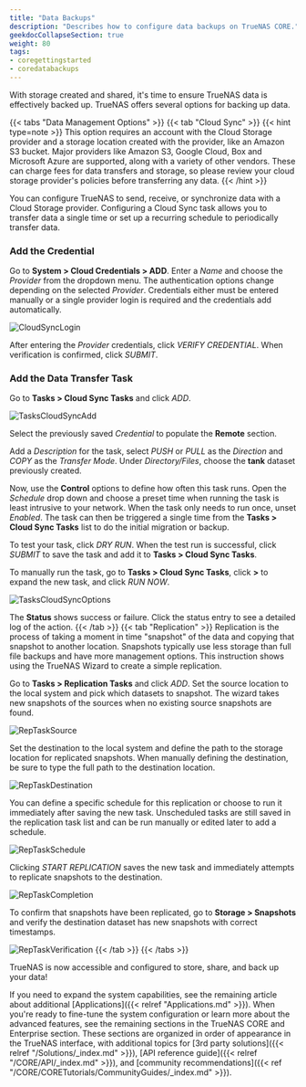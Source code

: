 ```yaml
---
title: "Data Backups"
description: "Describes how to configure data backups on TrueNAS CORE."
geekdocCollapseSection: true
weight: 80
tags:
- coregettingstarted
- coredatabackups
---
```


With storage created and shared, it's time to ensure TrueNAS data is effectively backed up.
TrueNAS offers several options for backing up data.

{{< tabs "Data Management Options" >}}
{{< tab "Cloud Sync" >}}
{{< hint type=note >}}
This option requires an account with the Cloud Storage provider and a storage location created with the provider, like an Amazon S3 bucket.
Major providers like Amazon S3, Google Cloud, Box and Microsoft Azure are supported, along with a variety of other vendors.
These can charge fees for data transfers and storage, so please review your cloud storage provider's policies before transferring any data.
{{< /hint >}}

You can configure TrueNAS to send, receive, or synchronize data with a Cloud Storage provider.
Configuring a Cloud Sync task allows you to transfer data a single time or set up a recurring schedule to periodically transfer data.

### Add the Credential

Go to **System > Cloud Credentials > ADD**.
Enter a *Name* and choose the *Provider* from the dropdown menu.
The authentication options change depending on the selected *Provider*.
Credentials either must be entered manually or a single provider login is required and the credentials add automatically.

![CloudSyncLogin](/images/CORE/System/StoringDataCloudSyncAuth.png "Cloud Sync Authorization")

After entering the *Provider* credentials, click *VERIFY CREDENTIAL*.
When verification is confirmed, click *SUBMIT*.

### Add the Data Transfer Task

Go to **Tasks > Cloud Sync Tasks** and click *ADD*.

![TasksCloudSyncAdd](/images/CORE/Tasks/TasksCloudSyncAdd.png "Creating a Cloud Sync Task")

Select the previously saved *Credential* to populate the **Remote** section.

Add a *Description* for the  task, select *PUSH* or *PULL* as the *Direction* and *COPY* as the *Transfer Mode*.
Under *Directory/Files*, choose the **tank** dataset previously created.

Now, use the **Control** options to define how often this task runs.
Open the *Schedule* drop down and choose a preset time when running the task is least intrusive to your network.
When the task only needs to run once, unset *Enabled*.
The task can then be triggered a single time from the **Tasks > Cloud Sync Tasks** list to do the initial migration or backup.

To test your task, click *DRY RUN*.
When the test run is successful, click *SUBMIT* to save the task and add it to **Tasks > Cloud Sync Tasks**.

To manually run the task, go to **Tasks > Cloud Sync Tasks**, click **>** to expand the new task, and click *RUN NOW*.

![TasksCloudSyncOptions](/images/CORE/Tasks/TasksCloudSyncOptions.png "Cloud Sync Task Options")

The **Status** shows success or failure.
Click the status entry to see a detailed log of the action.
{{< /tab >}}
{{< tab "Replication" >}}
Replication is the process of taking a moment in time "snapshot" of the data and copying that snapshot to another location.
Snapshots typically use less storage than full file backups and have more management options.
This instruction shows using the TrueNAS Wizard to create a simple replication.

Go to **Tasks > Replication Tasks** and click *ADD*.
Set the source location to the local system and pick which datasets to snapshot.
The wizard takes new snapshots of the sources when no existing source snapshots are found.

![RepTaskSource](/images/CORE/Tasks/StoringDataRepTaskSource.png "Rep Task Source")

Set the destination to the local system and define the path to the storage location for replicated snapshots.
When manually defining the destination, be sure to type the full path to the destination location.

![RepTaskDestination](/images/CORE/Tasks/StoringDataRepTaskDestination.png "Rep Task Destination")

You can define a specific schedule for this replication or choose to run it immediately after saving the new task.
Unscheduled tasks are still saved in the replication task list and can be run manually or edited later to add a schedule.

![RepTaskSchedule](/images/CORE/Tasks/StoringDataRepTaskSchedule.png "Rep Task Schedule")

Clicking *START REPLICATION* saves the new task and immediately attempts to replicate snapshots to the destination.

![RepTaskCompletion](/images/CORE/Tasks/StoringDataRepTaskCompletion.png "Rep Task Completion")

To confirm that snapshots have been replicated, go to **Storage > Snapshots** and verify the destination dataset has new snapshots with correct timestamps.

![RepTaskVerification](/images/CORE/Tasks/StoringDataRepTaskVerified.png "Rep Task Verification")
{{< /tab >}}
{{< /tabs >}}

TrueNAS is now accessible and configured to store, share, and back up your data!

If you need to expand the system capabilities, see the remaining article about additional [Applications]({{< relref "Applications.md" >}}).
When you're ready to fine-tune the system configuration or learn more about the advanced features, see the remaining sections in the TrueNAS CORE and Enterprise section.
These sections are organized in order of appearance in the TrueNAS interface, with additional topics for [3rd party solutions]({{< relref "/Solutions/_index.md" >}}), [API reference guide]({{< relref "/CORE/API/_index.md" >}}), and [community recommendations]({{< ref "/CORE/CORETutorials/CommunityGuides/_index.md" >}}).
